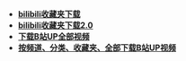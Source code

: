 

* [**bilibili收藏夹下载**](/spider/bilibili)
* [**bilibili收藏夹下载2.0**](/spider/bilibili2.0)
* [**下载B站UP全部视频**](/spider/bilibiliDown)
* [**按频道、分类、收藏夹、全部下载B站UP视频**](/spider/bilidown)

